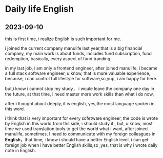 # Daily life English

## 2023-09-10

this is first time, i realize English is such important for me.

i joined the current company manulife last year,that is a big financial company, my main work is about funds, includes fund subscription, fund redemption, basically, every aspect of fund tranding.

in my last job, i am only a frontend engineer, after joined manulife, i became a full stack software engineer, u know, that is more valuable experience, because, i can  control full lifestyle for software,so,yup, i am happy for here.

but,i know i cannot stop my study， i woule leave the company one day in the future, at that time, i need master more work skills than what i do now,

after i thought about deeply, it is english, yes,the most language spoken in this word.

i think that is very important for every sofetware engineer, the code is wrote by English in this world,from ths side, i should study it , but, u know, most time we used translation tools to get the world what i want, after joined manulife, sometimes, I need to communicate with my foreign colleagues in **English**，that time, i know i should have a better English level, i can get foreign job when i have better English skills,so ,yes, that is why i wrote daily note in English.

